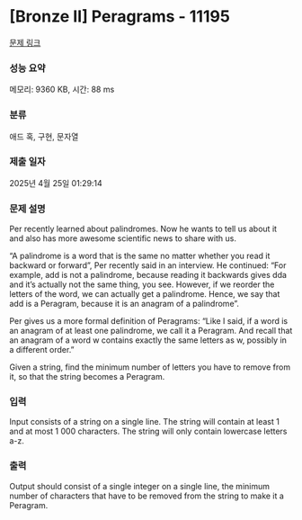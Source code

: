 # [Bronze II] Peragrams - 11195 

[문제 링크](https://www.acmicpc.net/problem/11195) 

### 성능 요약

메모리: 9360 KB, 시간: 88 ms

### 분류

애드 혹, 구현, 문자열

### 제출 일자

2025년 4월 25일 01:29:14

### 문제 설명

<p>Per recently learned about palindromes. Now he wants to tell us about it and also has more awesome scientific news to share with us.</p>

<p>“A palindrome is a word that is the same no matter whether you read it backward or forward”, Per recently said in an interview. He continued: “For example, add is not a palindrome, because reading it backwards gives dda and it’s actually not the same thing, you see. However, if we reorder the letters of the word, we can actually get a palindrome. Hence, we say that add is a Peragram, because it is an anagram of a palindrome”.</p>

<p>Per gives us a more formal definition of Peragrams: “Like I said, if a word is an anagram of at least one palindrome, we call it a Peragram. And recall that an anagram of a word w contains exactly the same letters as w, possibly in a different order.”</p>

<p>Given a string, find the minimum number of letters you have to remove from it, so that the string becomes a Peragram.</p>

### 입력 

 <p>Input consists of a string on a single line. The string will contain at least 1 and at most 1 000 characters. The string will only contain lowercase letters a-z.</p>

### 출력 

 <p>Output should consist of a single integer on a single line, the minimum number of characters that have to be removed from the string to make it a Peragram.</p>

